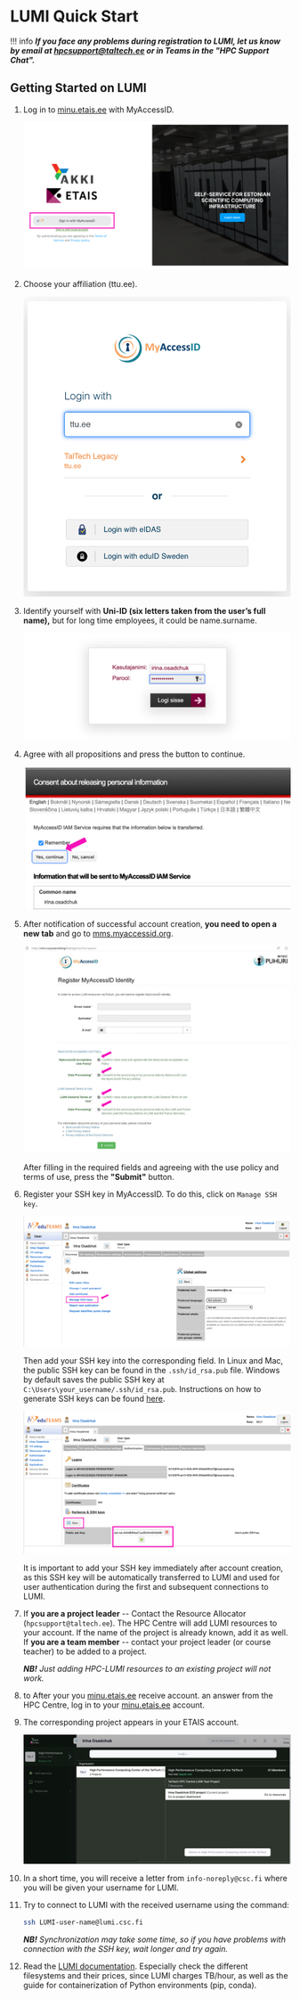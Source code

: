 # LUMI Quick Start

!!! info
    ***If you face any problems during registration to LUMI, let us know by email at [hpcsupport@taltech.ee](mailto:hpcsupport@taltech.ee) or in Teams in the "HPC Support Chat".***

## Getting Started on LUMI

1. Log in to [minu.etais.ee](https://minu.etais.ee/login/) with MyAccessID.

    ![etais](/access/attachments/etais.png)

2. Choose your affiliation (ttu.ee).

    ![MyAccessID](/access/attachments/MyAccessID1.png)

3. Identify yourself with **Uni-ID (six letters taken from the user’s full name),** but for long time employees, it could be name.surname.

    ![etais](/access/attachments/etais-2.png)

4. Agree with all propositions and press the button to continue.

    ![etais](/access/attachments/etais-3-1.png)

5. After notification of successful account creation, **you need to open a new tab** and go to [mms.myaccessid.org](https://mms.myaccessid.org/profile/).

    ![MyAccessID](/access/attachments/MyAccessID-1.png)

    After filling in the required fields and agreeing with the use policy and terms of use, press the **"Submit"** button.

6. Register your SSH key in MyAccessID. To do this, click on `Manage SSH key`.

    ![ssh-key-1](/access/attachments/ssh-key-1.png)

    Then add your SSH key into the corresponding field. In Linux and Mac, the public SSH key can be found in the `.ssh/id_rsa.pub` file. Windows by default saves the public SSH key at `C:\Users\your_username/.ssh/id_rsa.pub`. Instructions on how to generate SSH keys can be found [here](/access/ssh).

    ![ssh-key-2](/access/attachments/ssh-key-2.png)

    It is important to add your SSH key immediately after account creation, as this SSH key will be automatically transferred to LUMI and used for user authentication during the first and subsequent connections to LUMI.

7. If **you are a project leader** -- Contact the Resource Allocator (`hpcsupport@taltech.ee`). The HPC Centre will add LUMI resources to your account. If the name of the project is already known, add it as well.  
   If **you are a team member** -- contact your project leader (or course teacher) to be added to a project.

    ***NB!*** _Just adding HPC-LUMI resources to an existing project will not work._

8. to After your you [minu.etais.ee](https://minu.etais.ee/) receive account. an answer from the HPC Centre, log in to your [minu.etais.ee](https://minu.etais.ee/) account.

9. The corresponding project appears in your ETAIS account.

    ![workspace](/access/attachments/workspace.png)

10. In a short time, you will receive a letter from `info-noreply@csc.fi` where you will be given your username for LUMI.

11. Try to connect to LUMI with the received username using the command:

    ```sh
    ssh LUMI-user-name@lumi.csc.fi
    ```

    ***NB!*** *Synchronization may take some time, so if you have problems with connection with the SSH key, wait longer and try again.*

12. Read the [LUMI documentation](https://docs.lumi-supercomputer.eu/firststeps/getstarted/). Especially check the different filesystems and their prices, since LUMI charges TB/hour, as well as the guide for containerization of Python environments (pip, conda).
